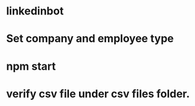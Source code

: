 # linkedinbot

# Set company and employee type

# npm start

# verify csv file under csv files folder.

